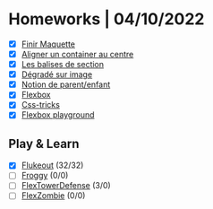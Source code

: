 # Homeworks | 04/10/2022

- [x] [Finir Maquette](https://github.com/Liam-Nothing/CoursB3/tree/main/IntegrationWeb/01-Maquette)
- [x] [Aligner un container au centre](https://www.notion.so/haudrey/Aligner-le-container-au-centre-de-la-page-624698c37ffc4d13bfd41c4140e0dd0f)
- [x] [Les balises de section](https://www.instagram.com/p/Cd7u1e4IXiY/?utm_source=ig_web_copy_link)
- [x] [Dégradé sur image](https://www.instagram.com/p/Cd-UPidIuKY/?utm_source=ig_web_copy_link)
- [x] [Notion de parent/enfant](https://www.instagram.com/p/Ce5iixfo6vN/?utm_source=ig_web_copy_link)
- [x] [Flexbox](https://www.notion.so/haudrey/Flexbox-c15b0245d6ef4ac1a140ca349eced19a)
- [x] [Css-tricks](https://css-tricks.com/snippets/css/a-guide-to-flexbox/)
- [x] [Flexbox playground](https://codepen.io/enxaneta/full/adLPwv)

## Play & Learn

- [x] [Flukeout](https://flukeout.github.io/) (32/32)
- [ ] [Froggy](https://flexboxfroggy.com/#fr) (0/0)
- [ ] [FlexTowerDefense](http://www.flexboxdefense.com/) (3/0)
- [ ] [FlexZombie](https://mastery.games/flexboxzombies/) (0/0)
